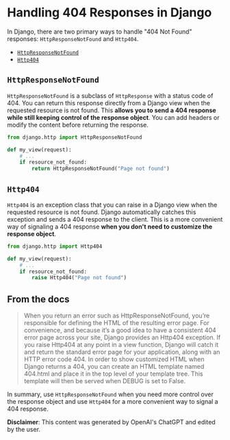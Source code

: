 # Handling 404 Responses in Django
In Django, there are two primary ways to handle "404 Not Found" responses: `HttpResponseNotFound` and `Http404`.

- [`HttpResponseNotFound`](https://docs.djangoproject.com/en/4.2/ref/request-response/#django.http.HttpResponseNotFound)
- [`Http404`](https://docs.djangoproject.com/en/4.2/topics/http/views/#django.http.Http404)

## `HttpResponseNotFound`

`HttpResponseNotFound` is a subclass of `HttpResponse` with a status code of 404. You can return this response directly from a Django view when the requested resource is not found. This **allows you to send a 404 response while still keeping control of the response object**. You can add headers or modify the content before returning the response.

```python
from django.http import HttpResponseNotFound

def my_view(request):
    # ...
    if resource_not_found:
        return HttpResponseNotFound("Page not found")
```

## `Http404`

`Http404` is an exception class that you can raise in a Django view when the requested resource is not found. Django automatically catches this exception and sends a 404 response to the client. This is a more convenient way of signaling a 404 response **when you don't need to customize the response object**.

```python
from django.http import Http404

def my_view(request):
    # ...
    if resource_not_found:
        raise Http404("Page not found")
```

## From the docs

> When you return an error such as HttpResponseNotFound, you’re responsible for defining the HTML of the resulting error page. 
> For convenience, and because it’s a good idea to have a consistent 404 error page across your site, Django provides an Http404 exception. If you raise Http404 at any point in a view function, Django will catch it and return the standard error page for your application, along with an HTTP error code 404.
> In order to show customized HTML when Django returns a 404, you can create an HTML template named 404.html and place it in the top level of your template tree. This template will then be served when DEBUG is set to False.

In summary, use `HttpResponseNotFound` when you need more control over the response object and use `Http404` for a more convenient way to signal a 404 response.

**Disclaimer**: This content was generated by OpenAI's ChatGPT and edited by the user.
